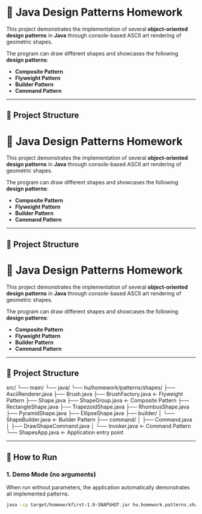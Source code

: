# 🧩 Java Design Patterns Homework

This project demonstrates the implementation of several **object-oriented design patterns** in **Java** through console-based ASCII art rendering of geometric shapes.

The program can draw different shapes and showcases the following **design patterns**:

- **Composite Pattern**
- **Flyweight Pattern**
- **Builder Pattern**
- **Command Pattern**

---

## 📁 Project Structure

# 🧩 Java Design Patterns Homework

This project demonstrates the implementation of several **object-oriented design patterns** in **Java** through console-based ASCII art rendering of geometric shapes.

The program can draw different shapes and showcases the following **design patterns**:

- **Composite Pattern**
- **Flyweight Pattern**
- **Builder Pattern**
- **Command Pattern**

---

## 📁 Project Structure

# 🧩 Java Design Patterns Homework

This project demonstrates the implementation of several **object-oriented design patterns** in **Java** through console-based ASCII art rendering of geometric shapes.

The program can draw different shapes and showcases the following **design patterns**:

- **Composite Pattern**
- **Flyweight Pattern**
- **Builder Pattern**
- **Command Pattern**

---

## 📁 Project Structure

src/
└── main/
└── java/
└── hu/homework/patterns/shapes/
├── AsciiRenderer.java
├── Brush.java
├── BrushFactory.java ← Flyweight Pattern
├── Shape.java
├── ShapeGroup.java ← Composite Pattern
├── RectangleShape.java
├── TrapezoidShape.java
├── RhombusShape.java
├── PyramidShape.java
├── EllipseShape.java
├── builder/
│ └── ShapeBuilder.java ← Builder Pattern
├── command/
│ ├── Command.java
│ ├── DrawShapeCommand.java
│ └── Invoker.java ← Command Pattern
└── ShapesApp.java ← Application entry point


---

## 🚀 How to Run

### 1. **Demo Mode (no arguments)**
When run without parameters, the application automatically demonstrates all implemented patterns.

```bash
java -cp target/homeworkfirst-1.0-SNAPSHOT.jar hu.homework.patterns.shapes.ShapesApp
